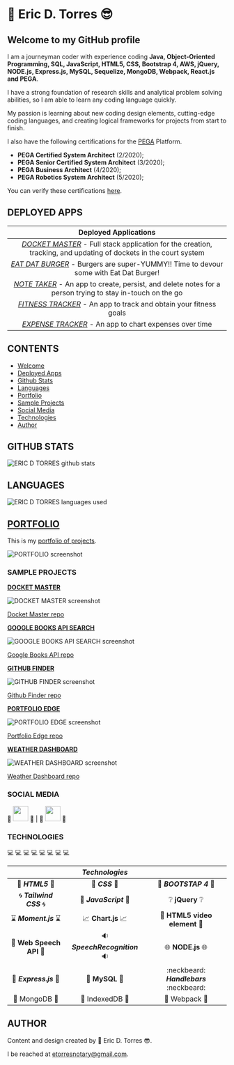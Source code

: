 # :green_heart: **Eric D. Torres** :sunglasses:

## Welcome to my GitHub profile

I am a journeyman coder with experience coding **Java, Object-Oriented Programming, SQL, JavaScript, HTML5, CSS, Bootstrap 4, AWS, jQuery, NODE.js, Express.js, MySQL, Sequelize, MongoDB, Webpack, React.js and PEGA**.

I have a strong foundation of research skills and analytical problem solving abilities, so I am able to learn any coding language quickly.

My passion is learning about new coding design elements, cutting-edge coding languages, and creating logical frameworks for projects from start to finish.

I also have the following certifications for the [PEGA](https://www.pega.com/?&utm_source=google&utm_medium=cpc&utm_campaign=Global_Brand_Exact&utm_term=pega%20systems&gloc=9025148&utm_content=pcrid%7c385502811043%7cpkw%7ckwd-299862464821%7cpmt%7ce%7cpdv%7cc%7c&gclid=Cj0KCQjwpZT5BRCdARIsAGEX0zlwEUJ1pHSIwyw83GZ1JUE6MsvC_rgS5LZ5nMBXMs6UlznUQ6ERP54aAqQ2EALw_wcB&gclsrc=aw.ds) Platform.

- **PEGA Certified System Architect** (2/2020);
- **PEGA Senior Certified System Architect** (3/2020);
- **PEGA Business Architect** (4/2020);
- **PEGA Robotics System Architect** (5/2020);

You can verify these certifications [here](https://academy.pega.com/verify-certification?fname=eric&lname=torres).

## DEPLOYED APPS

|                                                                   **Deployed Applications**                                                                   |
| :-----------------------------------------------------------------------------------------------------------------------------------------------------------: |
|  _[DOCKET MASTER](https://pure-atoll-36836.herokuapp.com/)_ - Full stack application for the creation, tracking, and updating of dockets in the court system  |
|              _[EAT DAT BURGER](https://hidden-garden-02467.herokuapp.com/)_ - Burgers are super-YUMMY!! Time to devour some with Eat Dat Burger!              |
| _[NOTE TAKER](https://whispering-headland-90384.herokuapp.com/)_ - An app to create, persist, and delete notes for a person trying to stay in-touch on the go |
|          _[FITNESS TRACKER](https://boiling-ridge-17711.herokuapp.com/?id=5fadf249008b350017ba41e3)_ - An app to track and obtain your fitness goals          |
|                             _[EXPENSE TRACKER](https://arcane-garden-81125.herokuapp.com/)_ - An app to chart expenses over time                              |

## CONTENTS

- [Welcome](#welcome-to-my-github-profile)
- [Deployed Apps](#deployed-apps)
- [Github Stats](#github-stats)
- [Languages](#languages)
- [Portfolio](#portfolio)
- [Sample Projects](#sample-projects)
- [Social Media](#social-media)
- [Technologies](#technologies)
- [Author](#author)

## GITHUB STATS

![ERIC D TORRES github stats](https://github-readme-stats.vercel.app/api?username=etorres-revature&theme=chartreuse-dark)

## LANGUAGES

![ERIC D TORRES languages used](https://github-readme-stats.vercel.app/api/top-langs?username=etorres-revature&theme=chartreuse-dark)

## [PORTFOLIO](https://etorres-revature.github.io/Portfolio/)

This is my [portfolio of projects](https://etorres-revature.github.io/Portfolio/).

![PORTFOLIO screenshot](https://user-images.githubusercontent.com/59744847/101962199-203cef00-3bd1-11eb-81da-65ba9fb6823f.png)

### SAMPLE PROJECTS

**[DOCKET MASTER](https://github.com/etorres-revature/Docket_Master)**

![DOCKET MASTER screenshot](https://user-images.githubusercontent.com/59744847/98450958-fc384a80-2106-11eb-88dd-0588c3788dcf.png)

[Docket Master repo](https://github.com/etorres-revature/Docket_Master)

**[GOOGLE BOOKS API SEARCH](https://lit-citadel-69293.herokuapp.com/)**

![GOOGLE BOOKS API SEARCH screenshot](https://user-images.githubusercontent.com/59744847/102742878-acf75380-431b-11eb-812b-515e912dbd2b.png)

[Google Books API repo](https://github.com/etorres-revature/React-Google_Books)

**[GITHUB FINDER](https://enigmatic-ocean-42815.herokuapp.com/)**

![GITHUB FINDER screenshot](https://user-images.githubusercontent.com/59744847/102742870-a8329f80-431b-11eb-9c6e-1b4566c27177.png)

[Github Finder repo](https://etorres-revature.github.io/Github_Finder/)

**[PORTFOLIO EDGE](https://github.com/etorres-revature/Lucky_Mountaineers)**

![PORTFOLIO EDGE screenshot](https://user-images.githubusercontent.com/59744847/92795196-ce888c80-f375-11ea-93a2-2e42f5c98013.png)

[Portfolio Edge repo](https://github.com/etorres-revature/Lucky_Mountaineers)

**[WEATHER DASHBOARD](https://github.com/etorres-revature/Weather_Dashboard)**

![WEATHER DASHBOARD screenshot](https://user-images.githubusercontent.com/59744847/92795201-cf212300-f375-11ea-9e5e-33754bf26fcb.png)

[Weather Dashboard repo](https://github.com/etorres-revature/Weather_Dashboard)

### SOCIAL MEDIA

:tiger: <a href="https://github.com/etorres-revature" alt="Eric D. Torres | GitHub"><img src="https://user-images.githubusercontent.com/59744847/92795129-c29cca80-f375-11ea-9f74-008d87a435f2.png" height="35px" width="35px"/></a> :tiger: | :penguin: <a href="https://www.linkedin.com/in/ericdtorres/" alt="Eric D. Torres | LinkedIn"><img src="https://user-images.githubusercontent.com/59744847/92795155-c7fa1500-f375-11ea-805c-14f3234feef8.png" height="35px" width="35px"/></a> :penguin:

### TECHNOLOGIES

:computer: :computer: :computer: :computer: :computer: :computer: :computer: :computer:

|                                                      |                           _Technologies_                           |                                                           |
| :--------------------------------------------------: | :----------------------------------------------------------------: | :-------------------------------------------------------: |
|              :memo: **_HTML5_** :memo:               |                       :art: **_CSS_** :art:                        |              :shoe: **_BOOTSTAP 4_** :shoe:               |
|        :cyclone: **_Tailwind CSS_** :cyclone:        |               :sparkler: **_JavaScript_** :sparkler:               |        :grey_question: **jQuery** :grey_question:         |
|       :hourglass: **_Moment.js_** :hourglass:        | :chart_with_upwards_trend: **Chart.js** :chart_with_upwards_trend: |   :movie_camera: **HTML5 video element** :movie_camera:   |
| :speech_balloon: **Web Speech API** :speech_balloon: |              :sound: **_SpeechRecognition_** :sound:               | :globe_with_meridians: **NODE.js** :globe_with_meridians: |
|       :satellite: **_Express.js_** :satellite:       |                :card_index: **MySQL** :card_index:                 |         :neckbeard: **_Handlebars_** :neckbeard:          |
|       :japanese_ogre: MongoDB :japanese_ogre:        |                :card_index: IndexedDB :card_index:                 |         :school_satchel: Webpack :school_satchel:         |

## AUTHOR

Content and design created by :green_heart: Eric D. Torres :sunglasses:.

I be reached at etorresnotary@gmail.com.
